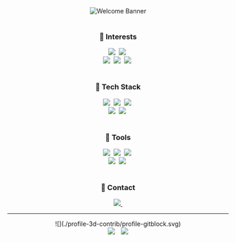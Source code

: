 <div style="text-align: center;">
    <img src="https://capsule-render.vercel.app/api?type=cylinder&color=ffcecc&height=150&section=header&text=Welcome%20to-nl-Chaeyeon's%20Github&fontSize=60&fontColor=fc1e68" alt="Welcome Banner">
</div>

<br>

<h3 align="center">🥯 Interests </h3>
<div align="center">
  <img src="https://img.shields.io/badge/🧬Bioinformatics-F3F3F3.svg?style=for-the-badge" />&nbsp
  <img src="https://img.shields.io/badge/🧫multiomics-F3F3F3.svg?style=for-the-badge" />&nbsp
</div>

<div align="center">
  <img src="https://img.shields.io/badge/🖥️LLM-F3F3F3.svg?style=for-the-badge" />&nbsp
  <img src="https://img.shields.io/badge/📈CausalML-F3F3F3.svg?style=for-the-badge" />&nbsp
  <img src="https://img.shields.io/badge/🩻Multimodal-F3F3F3.svg?style=for-the-badge" />&nbsp
</div>

<br>

<h3 align="center">🥐 Tech Stack </h3>
<div align="center">
  <img src="https://img.shields.io/badge/python-%233776AB.svg?&style=for-the-badge&logo=python&logoColor=white" />&nbsp
  <img src="https://img.shields.io/badge/pytorch-%23EE4C2C.svg?&style=for-the-badge&logo=pytorch&logoColor=white" />&nbsp
  <img src="https://img.shields.io/badge/r-%23276DC3.svg?&style=for-the-badge&logo=r&logoColor=white" />&nbsp
</div>

<div align="center">
  <img src="https://img.shields.io/badge/linux-%23FCC624.svg?&style=for-the-badge&logo=linux&logoColor=black" />&nbsp
  <img src="https://img.shields.io/badge/mysql-%234479A1.svg?&style=for-the-badge&logo=mysql&logoColor=white" />&nbsp
</div>

<br>

<h3 align="center">🥞 Tools </h3>
<div align="center">
  <img src="https://img.shields.io/badge/git-%23F05032.svg?&style=for-the-badge&logo=git&logoColor=white" />&nbsp
  <img src="https://img.shields.io/badge/github-%23181717.svg?&style=for-the-badge&logo=github&logoColor=white" />&nbsp
  <img src="https://img.shields.io/badge/notion-%23000000.svg?&style=for-the-badge&logo=notion&logoColor=white" />&nbsp
</div>

<div align="center">
  <img src="https://img.shields.io/badge/visual%20studio%20code-%23007ACC.svg?&style=for-the-badge&logo=visual%20studio%20code&logoColor=white" />&nbsp
  <img src="https://img.shields.io/badge/jupyter-%23F37626.svg?&style=for-the-badge&logo=jupyter&logoColor=white" />&nbsp
</div>

<br>

<h3 align="center">🥨 Contact </h3>
<div align="center">
  </a>
  <a href="mailto:cxyz.kim@gmail.com">
    <img
      src="https://img.shields.io/badge/cxyz.kim@gmail.com-fc1e68?style=for-the-badge&logo=gmail&logoColor=white"/>&nbsp
  </a>

<hr>
![](./profile-3d-contrib/profile-gitblock.svg)

<div align="center">
  <img src="https://github-readme-stats.vercel.app/api?username=cykim-saihst&show_icons=true&theme=panda" height="150px" style="display: inline-block; margin-right: 10px;"/>
  <img src="https://github-readme-stats.vercel.app/api/top-langs/?username=cykim-saihst&layout=compact&theme=panda" height="150px" style="display: inline-block;"/>
</div>

<br>


